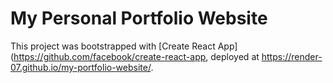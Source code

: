 # My Personal Portfolio Website

This project was bootstrapped with [Create React App](https://github.com/facebook/create-react-app, deployed at https://render-07.github.io/my-portfolio-website/.
